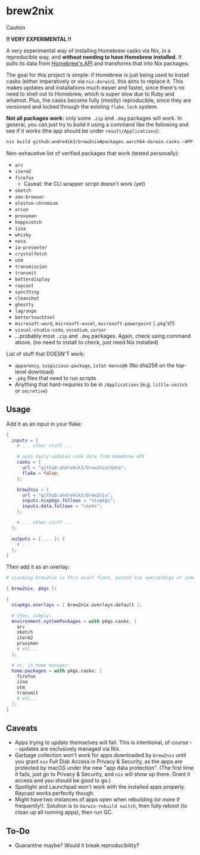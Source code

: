 brew2nix
========

> [!CAUTION]
> **‼️ VERY EXPERIMENTAL ‼️**

A very experimental way of installing Homebrew casks via Nix, in a reproducible
way, and **without needing to have Homebrew installed.** It pulls its data from
[Homebrew's API][1] and transforms that into Nix packages.

The goal for this project is simple: if Homebrew is just being used to install
casks (either imperatively or via `nix-darwin`), this aims to replace it. This
makes updates and installations much easier and faster, since there's no need to
shell out to Homebrew, which is super slow due to Ruby and whatnot. Plus, the
casks become fully (mostly) reproducible, since they are versioned and locked
through the existing `flake.lock` system.

**Not all packages work:** only some `.zip` and `.dmg` packages will work. In
general, you can just try to build it using a command like the following and
see if it works (the app should be under `result/Applications`):

```bash
nix build github:andre4ik3/brew2nix#packages.aarch64-darwin.casks.<APP_NAME> -L
```

Non-exhaustive list of verified packages that work (tested personally):

- `arc`
- `iterm2`
- `firefox`
  - Caveat: the CLI wrapper script doesn't work (yet)
- `sketch`
- `zen-browser`
- `eloston-chromium`
- `orion`
- `proxyman`
- `hoppscotch`
- `iina`
- `whisky`
- `nova`
- `ia-presenter`
- `crystalfetch`
- `utm`
- `transmission`
- `transmit`
- `betterdisplay`
- `raycast`
- `syncthing`
- `cleanshot`
- `ghostty`
- `lagrange`
- `bettertouchtool`
- `microsoft-word`, `microsoft-excel`, `microsoft-powerpoint` (`.pkg`'s!!)
- `visual-studio-code`, `vscodium`, `cursor`
- ...probably most `.zip` and `.dmg` packages. Again, check using command above. (no need to install to check, just need Nix installed)

List of stuff that DOESN'T work:

- `apparency`, `suspicious-package`, `istat-menus@6` (No sha256 on the top-level download)
- `.pkg` files that need to run scripts
- Anything that hard-requires to be in `/Applications` (e.g. `little-snitch` or `secretive`)

Usage
-----

Add it as an input in your flake:

```nix
{
  inputs = {
    # ... other stuff ...

    # auto daily-updated cask data from Homebrew API
    casks = {
      url = "github:andre4ik3/brew2nix/data";
      flake = false;
    };

    brew2nix = {
      url = "github:andre4ik3/brew2nix";
      inputs.nixpkgs.follows = "nixpkgs";
      inputs.data.follows = "casks";
    };

    # ... other stuff ...
  };

  outputs = { ... }: {
    # ...
  };
}
```

Then add it as an overlay:

```nix
# assuming brew2nix is this exact flake, passed via specialArgs or something

{ brew2nix, pkgs }:

{
  nixpkgs.overlays = [ brew2nix.overlays.default ];

  # then, simply:
  environment.systemPackages = with pkgs.casks; [
    arc
    sketch
    iterm2
    proxyman
    # etc...
  ];

  # or, in home manager:
  home.packages = with pkgs.casks; [
    firefox
    iina
    utm
    transmit
    # etc...
  ];
}
```

Caveats
-------

- Apps trying to update themselves will fail. This is intentional, of course -- updates are exclusively managed via Nix.
- Garbage collection won't work for apps downloaded by `brew2nix` until you grant `nix` Full Disk Access in Privacy & Security, as the apps are protected by macOS under the new "app data protection". (The first time it fails, just go to Privacy & Security, and `nix` will show up there. Grant it access and you should be good to go.)
- Spotlight and Launchpad won't work with the installed apps properly. Raycast works perfectly though.
- Might have two instances of apps open when rebuilding (or more if frequently!). Solution is to `darwin-rebuild switch`, then fully reboot (to clean up all running apps), then run GC.

To-Do
-----

- Quarantine maybe? Would it break reproducibility?

[1]: https://formulae.brew.sh/api/cask.json
